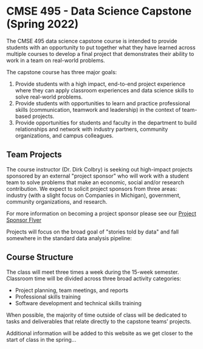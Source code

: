 # CMSE 495 - Data Science Capstone (Spring 2022)

The CMSE 495 data science capstone course is intended to provide students with an opportunity to put together what they have learned across multiple courses to develop a final project that demonstrates their ability to work in a team on real-world problems.

The capstone course has three major goals:
1. Provide students with a high impact, end-to-end project experience where they can apply classroom experiences and data science skills to solve real-world problems. 
2. Provide students with opportunities to learn and practice professional skills (communication, teamwork and leadership) in the context of team-based projects.
3. Provide opportunities for students and faculty in the department to build relationships and network with industry partners, community organizations, and campus colleagues. 

## Team Projects
The course instructor (Dr. Dirk Colbry) is seeking  out high-impact projects sponsored by an external "project sponsor" who will work with a student team to solve problems that make an economic, social and/or research contribution. We expect to solicit project sponsors from three areas: industry (with a slight focus on Companies in Michigan), government, community organizations, and research. 

For more information on becoming a project sponsor please see our [Project Sponsor Flyer](CMSE495_Project_Sponsor_Flyer.pdf)

Projects will focus on the broad goal of "stories told by data" and fall somewhere in the standard data analysis pipeline:

## Course Structure
The class will meet three times a week during the 15-week semester. Classroom time will be divided across three broad activity categories:

- Project planning, team meetings, and reports
- Professional skills training
- Software development and technical skills training

When possible, the majority of time outside of class will be dedicated to tasks and deliverables that relate directly to the capstone teams’ projects.  

Additional information will be added to this website as we get closer to the start of class in the spring...